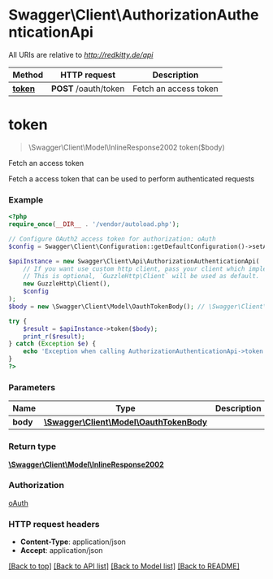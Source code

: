 # Swagger\Client\AuthorizationAuthenticationApi

All URIs are relative to *http://redkitty.de/api*

Method | HTTP request | Description
------------- | ------------- | -------------
[**token**](AuthorizationAuthenticationApi.md#token) | **POST** /oauth/token | Fetch an access token

# **token**
> \Swagger\Client\Model\InlineResponse2002 token($body)

Fetch an access token

Fetch a access token that can be used to perform authenticated requests

### Example
```php
<?php
require_once(__DIR__ . '/vendor/autoload.php');

// Configure OAuth2 access token for authorization: oAuth
$config = Swagger\Client\Configuration::getDefaultConfiguration()->setAccessToken('YOUR_ACCESS_TOKEN');

$apiInstance = new Swagger\Client\Api\AuthorizationAuthenticationApi(
    // If you want use custom http client, pass your client which implements `GuzzleHttp\ClientInterface`.
    // This is optional, `GuzzleHttp\Client` will be used as default.
    new GuzzleHttp\Client(),
    $config
);
$body = new \Swagger\Client\Model\OauthTokenBody(); // \Swagger\Client\Model\OauthTokenBody | 

try {
    $result = $apiInstance->token($body);
    print_r($result);
} catch (Exception $e) {
    echo 'Exception when calling AuthorizationAuthenticationApi->token: ', $e->getMessage(), PHP_EOL;
}
?>
```

### Parameters

Name | Type | Description  | Notes
------------- | ------------- | ------------- | -------------
 **body** | [**\Swagger\Client\Model\OauthTokenBody**](../Model/OauthTokenBody.md)|  |

### Return type

[**\Swagger\Client\Model\InlineResponse2002**](../Model/InlineResponse2002.md)

### Authorization

[oAuth](../../README.md#oAuth)

### HTTP request headers

 - **Content-Type**: application/json
 - **Accept**: application/json

[[Back to top]](#) [[Back to API list]](../../README.md#documentation-for-api-endpoints) [[Back to Model list]](../../README.md#documentation-for-models) [[Back to README]](../../README.md)

